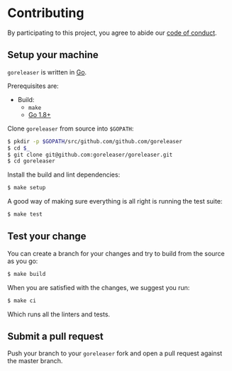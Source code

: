 # Contributing

By participating to this project, you agree to abide our [code of
conduct](/CODE_OF_CONDUCT.md).

## Setup your machine

`goreleaser` is written in [Go](https://golang.org/).

Prerequisites are:

* Build:
  * `make`
  * [Go 1.8+](http://golang.org/doc/install)

Clone `goreleaser` from source into `$GOPATH`:

```sh
$ pkdir -p $GOPATH/src/github.com/github.com/goreleaser
$ cd $_
$ git clone git@github.com:goreleaser/goreleaser.git
$ cd goreleaser
```

Install the build and lint dependencies:

``` sh
$ make setup
```

A good way of making sure everything is all right is running the test suite:

``` sh
$ make test
```

## Test your change

You can create a branch for your changes and try to build from the source as you go:

``` sh
$ make build
```

When you are satisfied with the changes, we suggest you run:

``` sh
$ make ci
```

Which runs all the linters and tests.

## Submit a pull request

Push your branch to your `goreleaser` fork and open a pull request against the
master branch.
